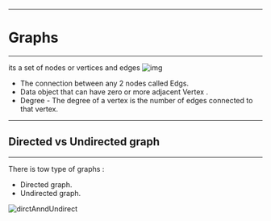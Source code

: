 __________________________________________

# Graphs
__________________________________________

its a set of nodes or vertices and edges
![img](https://imgs.search.brave.com/3yIP2Znp_NmD8Q2KuWLF-ywFIG8IIq3Me5DTKWQW-Ho/rs:fit:733:225:1/g:ce/aHR0cHM6Ly90c2Uz/Lm1tLmJpbmcubmV0/L3RoP2lkPU9JUC5s/Y0Y1eEs4aGtGc0NT/WnYxckc0dUtRQUFB/QSZwaWQ9QXBp)


- The connection between any 2 nodes called Edgs.
- Data object that can have zero or more adjacent Vertex .
- Degree - The degree of a vertex is the number of edges connected to that vertex.

_________________________________

## Directed vs Undirected graph
_________________________________

There is tow type of graphs :
- Directed graph.
- Undirected graph.

![dirctAnndUndirect](https://imgs.search.brave.com/YvoSY7IoANnX23N1tLXiK5ceffpDUUpeS9CzAnaLDXk/rs:fit:793:633:1/g:ce/aHR0cDovL3BlZGlh/YS5jb20vd3AtY29u/dGVudC91cGxvYWRz/LzIwMTkvMDEvRGlm/ZmVyZW5jZS1CZXR3/ZWVuLURpcmVjdGVk/LWFuZC1VbmRpcmVj/dGVkLUdyYXBoLUNv/bXBhcmlzb24tU3Vt/bWFyeS5qcGc)
